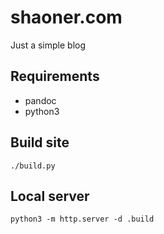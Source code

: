 # shaoner.com

Just a simple blog

## Requirements

- pandoc
- python3

## Build site

```
./build.py
```

## Local server

```
python3 -m http.server -d .build
```
